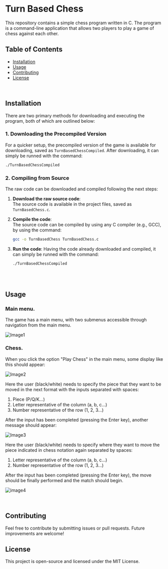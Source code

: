 # Turn Based Chess

This repository contains a simple chess program written in C. The program is a command-line application that allows two players to play a game of chess against each other.

## Table of Contents

- [Installation](#installation)
- [Usage](#usage)
- [Contributing](#contributing)
- [License](#license)

<br>

## Installation
There are two primary methods for downloading and executing the program, both of which are outlined below:

### 1. **Downloading the Precompiled Version**
For a quicker setup, the precompiled version of the game is available for downloading, saved as `TurnBasedChessCompiled`. After downloading, it can simply be runned with the command:
   ```bash
   ./TurnBasedChessCompiled
  ```

### 2. **Compiling from Source**
The raw code can be downloaded and compiled following the next steps:

1. **Download the raw source code**:  
   The source code is available in the project files, saved as `TurnBasedChess.c`.

2. **Compile the code**:  
   The source code can be compiled by using any C compiler (e.g., GCC), by using the command:
   ```bash
   gcc -o TurnBasedChess TurnBasedChess.c

3. **Run the code**:
   Having the code already downloaded and compiled, it can simply be runned with the command:
   ```bash
   ./TurnBasedChessCompiled
   
<br>
<br>

## Usage

### Main menu.
The game has a main menu, with two submenus accessible through navigation from the main menu.

![Image1](https://github.com/user-attachments/assets/903a6a4c-083c-4654-99f7-6abd0007762f)


### Chess.
When you click the option "Play Chess" in the main menu, some display like this should appear:

![Image2](https://github.com/user-attachments/assets/c765901c-ceb0-42d7-b5ff-54b9f4ea94bc)

Here the user (black/white) needs to specify the piece that they want to be moved in the next format with the inputs separated with spaces:
1. Piece (P/Q/K...) 
2. Letter representative of the column (a, b, c...)
3. Number representative of the row (1, 2, 3...)

After the input has been completed (pressing the Enter key), another message should appear:

![Image3](https://github.com/user-attachments/assets/3ab69e7c-8d8f-4d1d-906b-1f35bb75809a)

Here the user (black/white) needs to specify where they want to move the piece indicated in chess notation again separated by spaces:
1. Letter representative of the column (a, b, c...)
2. Number representative of the row (1, 2, 3...)

After the input has been completed (pressing the Enter key), the move should be finally performed and the match should begin.

![image4](https://github.com/user-attachments/assets/2d159cc8-19e2-4250-89ea-74836bc52da4)

<br>

## Contributing
Feel free to contribute by submitting issues or pull requests. Future improvements are welcome!

## License
This project is open-source and licensed under the MIT License.
